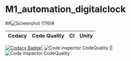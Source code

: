 # M1_automation_digitalclock

##![Screenshot (176)](https://user-images.githubusercontent.com/94216191/143062377-c3cf6843-30c8-41d7-b7f4-efac0590b9b1.png)#

Codacy | Code Quality | CI | Unity
------|----------|-------|--------------

[![Codacy Badge](https://app.codacy.com/project/badge/Grade/74d33e3cbe424480903a04641b36a6e8)](https://www.codacy.com/gh/deepakraj11/M1_automation_digitalclock/dashboard?utm_source=github.com&amp;utm_medium=referral&amp;utm_content=deepakraj11/M1_automation_digitalclock&amp;utm_campaign=Badge_Grade)| ![Code inspector CodeQuality](https://api.codiga.io/project/29949/score/svg)
||![Code inspector CodeQuality](https://api.codiga.io/project/29949/status/svg)
